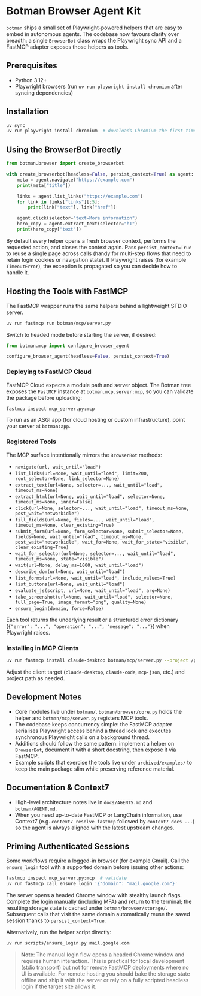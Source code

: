 # Botman Browser Agent Kit

`botman` ships a small set of Playwright-powered helpers that are easy to embed in autonomous agents. The codebase now favours clarity over breadth: a single `BrowserBot` class wraps the Playwright sync API and a FastMCP adapter exposes those helpers as tools.

## Prerequisites

- Python 3.12+
- Playwright browsers (run `uv run playwright install chromium` after syncing dependencies)

## Installation

```bash
uv sync
uv run playwright install chromium  # downloads Chromium the first time
```

## Using the BrowserBot Directly

```python
from botman.browser import create_browserbot

with create_browserbot(headless=False, persist_context=True) as agent:
    meta = agent.navigate("https://example.com")
    print(meta["title"])

    links = agent.list_links("https://example.com")
    for link in links["links"][:5]:
        print(link["text"], link["href"])

    agent.click(selector="text=More information")
    hero_copy = agent.extract_text(selector="h1")
    print(hero_copy["text"])
```

By default every helper opens a fresh browser context, performs the requested action, and closes the context again. Pass `persist_context=True` to reuse a single page across calls (handy for multi-step flows that need to retain login cookies or navigation state). If Playwright raises (for example `TimeoutError`), the exception is propagated so you can decide how to handle it.

## Hosting the Tools with FastMCP

The FastMCP wrapper runs the same helpers behind a lightweight STDIO server.

```bash
uv run fastmcp run botman/mcp/server.py
```

Switch to headed mode before starting the server, if desired:

```python
from botman.mcp import configure_browser_agent

configure_browser_agent(headless=False, persist_context=True)
```

### Deploying to FastMCP Cloud

FastMCP Cloud expects a module path and server object. The Botman tree exposes the
`FastMCP` instance at `botman.mcp.server:mcp`, so you can validate the package
before uploading:

```bash
fastmcp inspect mcp_server.py:mcp
```

To run as an ASGI app (for cloud hosting or custom infrastructure), point your
server at `botman:app`.

### Registered Tools

The MCP surface intentionally mirrors the `BrowserBot` methods:

- `navigate(url, wait_until="load")`
- `list_links(url=None, wait_until="load", limit=200, root_selector=None, link_selector=None)`
- `extract_text(url=None, selector=..., wait_until="load", timeout_ms=None)`
- `extract_html(url=None, wait_until="load", selector=None, timeout_ms=None, inner=False)`
- `click(url=None, selector=..., wait_until="load", timeout_ms=None, post_wait="networkidle")`
- `fill_fields(url=None, fields=..., wait_until="load", timeout_ms=None, clear_existing=True)`
- `submit_form(url=None, form_selector=None, submit_selector=None, fields=None, wait_until="load", timeout_ms=None, post_wait="networkidle", wait_for=None, wait_for_state="visible", clear_existing=True)`
- `wait_for_selector(url=None, selector=..., wait_until="load", timeout_ms=None, state="visible")`
- `wait(url=None, delay_ms=1000, wait_until="load")`
- `describe_dom(url=None, wait_until="load")`
- `list_forms(url=None, wait_until="load", include_values=True)`
- `list_buttons(url=None, wait_until="load")`
- `evaluate_js(script, url=None, wait_until="load", arg=None)`
- `take_screenshot(url=None, wait_until="load", selector=None, full_page=True, image_format="png", quality=None)`
- `ensure_login(domain, force=False)`

Each tool returns the underlying result or a structured error dictionary (`{"error": "...", "operation": "...", "message": "..."}`) when Playwright raises.

### Installing in MCP Clients

```bash
uv run fastmcp install claude-desktop botman/mcp/server.py --project /path/to/botman
```

Adjust the client target (`claude-desktop`, `claude-code`, `mcp-json`, etc.) and project path as needed.

## Development Notes

- Core modules live under `botman/`. `botman/browser/core.py` holds the helper and `botman/mcp/server.py` registers MCP tools.
- The codebase keeps concurrency simple: the FastMCP adapter serialises Playwright access behind a thread lock and executes synchronous Playwright calls on a background thread.
- Additions should follow the same pattern: implement a helper on `BrowserBot`, document it with a short docstring, then expose it via FastMCP.
- Example scripts that exercise the tools live under `archived/examples/` to keep the main package slim while preserving reference material.

## Documentation & Context7

- High-level architecture notes live in `docs/AGENTS.md` and `botman/AGENT.md`.
- When you need up-to-date FastMCP or LangChain information, use Context7 (e.g.
  `context7 resolve fastmcp` followed by `context7 docs ...`) so the agent is
  always aligned with the latest upstream changes.

## Priming Authenticated Sessions

Some workflows require a logged-in browser (for example Gmail). Call the
`ensure_login` tool with a supported domain before issuing other actions:

```bash
fastmcp inspect mcp_server.py:mcp  # validate
uv run fastmcp call ensure_login '{"domain": "mail.google.com"}'
```

The server opens a headed Chrome window with stealthy launch flags. Complete the
login manually (including MFA) and return to the terminal; the resulting storage
state is cached under `botman/browser/storage/`. Subsequent calls that visit the
same domain automatically reuse the saved session thanks to
`persist_context=True`.

Alternatively, run the helper script directly:

```bash
uv run scripts/ensure_login.py mail.google.com
```

> **Note**: The manual login flow opens a headed Chrome window and requires
> human interaction. This is practical for local development (stdio transport)
> but not for remote FastMCP deployments where no UI is available. For remote
> hosting you should bake the storage state offline and ship it with the server
> or rely on a fully scripted headless login if the target site allows it.
